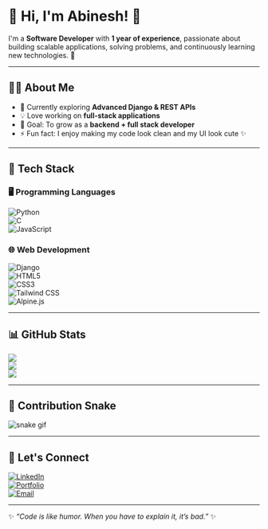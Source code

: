 # 💫 Hi, I'm Abinesh! 👋  

I'm a **Software Developer** with **1 year of experience**, passionate about building scalable applications, solving problems, and continuously learning new technologies. 🚀  

---

## 🧑‍💻 About Me  
- 🌱 Currently exploring **Advanced Django & REST APIs**  
- 💡 Love working on **full-stack applications**  
- 🎯 Goal: To grow as a **backend + full stack developer**  
- ⚡ Fun fact: I enjoy making my code look clean and my UI look cute ✨  

---

## 🔧 Tech Stack  

### 🖥️ Programming Languages  
![Python](https://img.shields.io/badge/Python-3776AB?style=for-the-badge&logo=python&logoColor=white)  
![C](https://img.shields.io/badge/C-00599C?style=for-the-badge&logo=c&logoColor=white)  
![JavaScript](https://img.shields.io/badge/JavaScript-F7DF1E?style=for-the-badge&logo=javascript&logoColor=black)  

### 🌐 Web Development  
![Django](https://img.shields.io/badge/Django-092E20?style=for-the-badge&logo=django&logoColor=white)  
![HTML5](https://img.shields.io/badge/HTML5-E34F26?style=for-the-badge&logo=html5&logoColor=white)  
![CSS3](https://img.shields.io/badge/CSS3-1572B6?style=for-the-badge&logo=css3&logoColor=white)  
![Tailwind CSS](https://img.shields.io/badge/TailwindCSS-38B2AC?style=for-the-badge&logo=tailwind-css&logoColor=white)  
![Alpine.js](https://img.shields.io/badge/Alpine.js-77C1D2?style=for-the-badge&logo=alpine.js&logoColor=black)  

---

## 📊 GitHub Stats  

![](https://github-readme-stats.vercel.app/api?username=abinesh&show_icons=true&theme=radical)  
![](https://github-readme-streak-stats.herokuapp.com/?user=abinesh&theme=radical)  
![](https://github-readme-stats.vercel.app/api/top-langs/?username=abinesh&layout=compact&theme=radical)  

---

## 🐍 Contribution Snake  

![snake gif](https://github.com/abinesh/abinesh/blob/output/github-contribution-grid-snake.gif)

---

## 🌟 Let's Connect  

[![LinkedIn](https://img.shields.io/badge/LinkedIn-0A66C2?style=for-the-badge&logo=linkedin&logoColor=white)](https://www.linkedin.com/)  
[![Portfolio](https://img.shields.io/badge/Portfolio-FF4088?style=for-the-badge&logo=vercel&logoColor=white)](https://yourportfolio.com)  
[![Email](https://img.shields.io/badge/Email-D14836?style=for-the-badge&logo=gmail&logoColor=white)](mailto:your@email.com)  

---

✨ _“Code is like humor. When you have to explain it, it’s bad.”_ ✨
